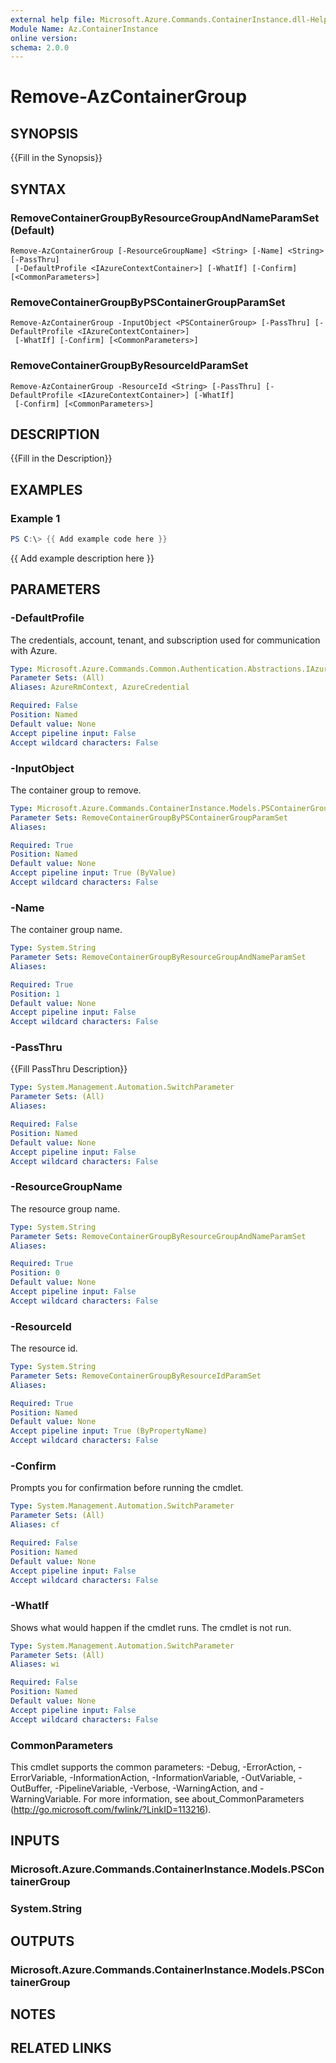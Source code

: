 ```yaml
---
external help file: Microsoft.Azure.Commands.ContainerInstance.dll-Help.xml
Module Name: Az.ContainerInstance
online version:
schema: 2.0.0
---
```


# Remove-AzContainerGroup

## SYNOPSIS
{{Fill in the Synopsis}}

## SYNTAX

### RemoveContainerGroupByResourceGroupAndNameParamSet (Default)
```
Remove-AzContainerGroup [-ResourceGroupName] <String> [-Name] <String> [-PassThru]
 [-DefaultProfile <IAzureContextContainer>] [-WhatIf] [-Confirm] [<CommonParameters>]
```

### RemoveContainerGroupByPSContainerGroupParamSet
```
Remove-AzContainerGroup -InputObject <PSContainerGroup> [-PassThru] [-DefaultProfile <IAzureContextContainer>]
 [-WhatIf] [-Confirm] [<CommonParameters>]
```

### RemoveContainerGroupByResourceIdParamSet
```
Remove-AzContainerGroup -ResourceId <String> [-PassThru] [-DefaultProfile <IAzureContextContainer>] [-WhatIf]
 [-Confirm] [<CommonParameters>]
```

## DESCRIPTION
{{Fill in the Description}}

## EXAMPLES

### Example 1
```powershell
PS C:\> {{ Add example code here }}
```

{{ Add example description here }}

## PARAMETERS

### -DefaultProfile
The credentials, account, tenant, and subscription used for communication with Azure.

```yaml
Type: Microsoft.Azure.Commands.Common.Authentication.Abstractions.IAzureContextContainer
Parameter Sets: (All)
Aliases: AzureRmContext, AzureCredential

Required: False
Position: Named
Default value: None
Accept pipeline input: False
Accept wildcard characters: False
```

### -InputObject
The container group to remove.

```yaml
Type: Microsoft.Azure.Commands.ContainerInstance.Models.PSContainerGroup
Parameter Sets: RemoveContainerGroupByPSContainerGroupParamSet
Aliases:

Required: True
Position: Named
Default value: None
Accept pipeline input: True (ByValue)
Accept wildcard characters: False
```

### -Name
The container group name.

```yaml
Type: System.String
Parameter Sets: RemoveContainerGroupByResourceGroupAndNameParamSet
Aliases:

Required: True
Position: 1
Default value: None
Accept pipeline input: False
Accept wildcard characters: False
```

### -PassThru
{{Fill PassThru Description}}

```yaml
Type: System.Management.Automation.SwitchParameter
Parameter Sets: (All)
Aliases:

Required: False
Position: Named
Default value: None
Accept pipeline input: False
Accept wildcard characters: False
```

### -ResourceGroupName
The resource group name.

```yaml
Type: System.String
Parameter Sets: RemoveContainerGroupByResourceGroupAndNameParamSet
Aliases:

Required: True
Position: 0
Default value: None
Accept pipeline input: False
Accept wildcard characters: False
```

### -ResourceId
The resource id.

```yaml
Type: System.String
Parameter Sets: RemoveContainerGroupByResourceIdParamSet
Aliases:

Required: True
Position: Named
Default value: None
Accept pipeline input: True (ByPropertyName)
Accept wildcard characters: False
```

### -Confirm
Prompts you for confirmation before running the cmdlet.

```yaml
Type: System.Management.Automation.SwitchParameter
Parameter Sets: (All)
Aliases: cf

Required: False
Position: Named
Default value: None
Accept pipeline input: False
Accept wildcard characters: False
```

### -WhatIf
Shows what would happen if the cmdlet runs.
The cmdlet is not run.

```yaml
Type: System.Management.Automation.SwitchParameter
Parameter Sets: (All)
Aliases: wi

Required: False
Position: Named
Default value: None
Accept pipeline input: False
Accept wildcard characters: False
```

### CommonParameters
This cmdlet supports the common parameters: -Debug, -ErrorAction, -ErrorVariable, -InformationAction, -InformationVariable, -OutVariable, -OutBuffer, -PipelineVariable, -Verbose, -WarningAction, and -WarningVariable.
For more information, see about_CommonParameters (http://go.microsoft.com/fwlink/?LinkID=113216).

## INPUTS

### Microsoft.Azure.Commands.ContainerInstance.Models.PSContainerGroup

### System.String

## OUTPUTS

### Microsoft.Azure.Commands.ContainerInstance.Models.PSContainerGroup

## NOTES

## RELATED LINKS
